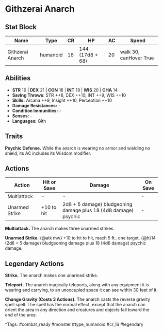 # Githzerai Anarch

## Stat Block

| Name | Type | CR | HP | AC | Speed |
|------|------|----|----|----|-------|
| Githzerai Anarch | humanoid | 16 | 144 (17d8 + 68) | 20 | walk 30, canHover True |

## Abilities

- **STR** 16 | **DEX** 21 | **CON** 18 | **INT** 18 | **WIS** 20 | **CHA** 14
- **Saving Throws:** STR ++8, DEX ++10, INT ++9, WIS ++10  
- **Skills:** Arcana ++9, Insight ++10, Perception ++10  
- **Damage Resistances:** -  
- **Condition Immunities:** -  
- **Senses:** -  
- **Languages:** Gith

## Traits

**Psychic Defense.** While the anarch is wearing no armor and wielding no shield, its AC includes its Wisdom modifier.


## Actions

| Action | Hit or Save | Damage | On Save |
|--------|--------------|--------|----------|
| Multiattack | - | - | - |
| Unarmed Strike | +10 to hit | 2d8 + 5 damage) bludgeoning damage plus 18 (4d8 damage) psychic | - |

**Multiattack.** The anarch makes three unarmed strikes.

**Unarmed Strike.** {@atk mw} +10 to hit to hit, reach 5 ft., one target. {@h}14 (2d8 + 5 damage) bludgeoning damage plus 18 (4d8 damage) psychic damage.

## Legendary Actions

**Strike.** The anarch makes one unarmed strike.

**Teleport.** The anarch magically teleports, along with any equipment it is wearing and carrying, to an unoccupied space it can see within 30 feet of it.

**Change Gravity (Costs 3 Actions).** The anarch casts the reverse gravity spell spell. The spell has the normal effect, except that the anarch can orient the area in any direction and creatures and objects fall toward the end of the area.



^Tags: #combat_ready #monster #type_humanoid #cr_16 #legendary